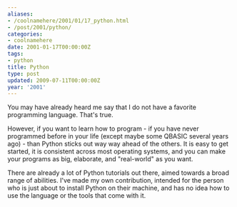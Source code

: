 ```yaml
---
aliases:
- /coolnamehere/2001/01/17_python.html
- /post/2001/python/
categories:
- coolnamehere
date: 2001-01-17T00:00:00Z
tags:
- python
title: Python
type: post
updated: 2009-07-11T00:00:00Z
year: '2001'
---
```

<!--more-->
You may have already heard me say that I do not have a favorite programming 
language. That's true.

However, if you want to learn how to program - if you have never programmed 
before in your life (except maybe some QBASIC several years ago) - than Python 
sticks out way way ahead of the others. It is easy to get started, it is 
consistent across most operating systems, and you can make your programs as 
big, elaborate, and "real-world" as you want.

There are already a lot of Python tutorials out there, aimed towards a broad 
range of abilities. I've made my own contribution, intended for the person who 
is just about to install Python on their machine, and has no idea how to use 
the language or the tools that come with it.


